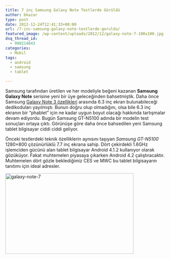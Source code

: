 ```yaml
---
title: 7 inç Samsung Galaxy Note Testlerde Görüldü
author: bkazar
type: post
date: 2012-12-24T12:41:33+00:00
url: /7-inc-samsung-galaxy-note-testlerde-goruldu/
featured_image: /wp-content/uploads/2012/12/galaxy-note-7-100x100.jpg
dsq_thread_id:
  - 990214843
categories:
  - Mobil
tags:
  - android
  - samsung
  - tablet

---
```

Samsung tarafından üretilen ve her modeliyle beğeni kazanan **Samsung Galaxy Note** serisine yeni bir üye geleceğinden bahsetmiştik. Daha önce Samsung [Galaxy Note 3 özellikleri][1] arasında 6.3 inç ekran bulunabileceği dedikoduları yayılmıştı. Bunun doğru olup olmadığını, olsa bile 6.3 inç ekranın bir “phablet” için ne kadar uygun boyut olacağı hakkında tartışmalar devam ediyordu. Bugün Samsung GT-N5100 adında bir modelin test sonuçları ortaya çıktı. Görünüşe göre daha önce bahsedilen yeni Samsung tablet bilgisayar ciddi ciddi geliyor.

Önceki testlerdeki teknik özelliklerin aynısını taşıyan _Samsung GT-N5100_ 1280&#215;800 çözünürlüklü 7.7 inç ekrana sahip. Dört çekirdekli 1.6GHz işlemciden gücünü alan tablet bilgisayar Android 4.1.2 kullanıyor olarak gözüküyor. Fakat muhtemelen piyasaya çıkarken Android 4.2 çalıştıracaktır. Muhtemelen dört gözle beklediğimiz CES ve MWC bu tablet bilgisayarın tanıtımı için ideal adresler.

<img class="aligncenter size-large wp-image-10120" alt="galaxy-note-7" src="https://www.murekkep.org/wp-content/uploads/2012/12/galaxy-note-7-400x252.jpg" width="400" height="252" srcset="https://www.murekkep.org/wp-content/uploads/2012/12/galaxy-note-7-400x252.jpg 400w, https://www.murekkep.org/wp-content/uploads/2012/12/galaxy-note-7-50x31.jpg 50w, https://www.murekkep.org/wp-content/uploads/2012/12/galaxy-note-7-125x78.jpg 125w, https://www.murekkep.org/wp-content/uploads/2012/12/galaxy-note-7-300x189.jpg 300w, https://www.murekkep.org/wp-content/uploads/2012/12/galaxy-note-7-482x305.jpg 482w, https://www.murekkep.org/wp-content/uploads/2012/12/galaxy-note-7.jpg 760w" sizes="(max-width: 400px) 100vw, 400px" />

 [1]: https://www.murekkep.org/samsung-galaxy-note-3-ozellikleri-arasinda-6-3-inc-ekran-olabilir-9871
